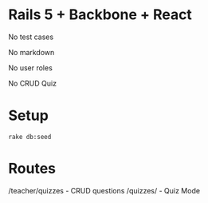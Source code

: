# Rails 5 + Backbone + React

No test cases

No markdown

No user roles

No CRUD Quiz

# Setup
`rake db:seed`

# Routes
/teacher/quizzes - CRUD questions
/quizzes/ - Quiz Mode
